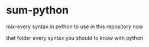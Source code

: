 # sum-python
mix-every syntax in python to use in this repository now 


that folder every  syntax you should to know with python
